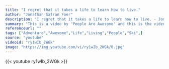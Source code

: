 ```yaml
---
title: "I regret that it takes a life to learn how to live."
author: "Jonathan Safran Foer"
description: "I regret that it takes a life to learn how to live. - Jonathan Safran Foer quotes from GetInspired365.com"
summary: "This is a video by 'People Are Awesome' and this is the video for 2013."
referenceurl: ""
tags: ["Adventure","Awesome","Life","Living","People","Ski",]
source: "youtube"
videoid: "ry1wIb_2WGk"
image: "https://img.youtube.com/vi/ry1wIb_2WGk/0.jpg"
---
```


{{< youtube ry1wIb_2WGk >}}
